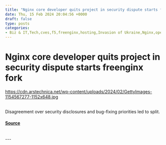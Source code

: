 ```yaml
---
title: "Nginx core developer quits project in security dispute starts freenginx fork"
date: Thu, 15 Feb 2024 20:04:56 +0000
draft: false
type: posts
categories: 
- Biz & IT,Tech,cves,f5,freenginx,hosting,Invasion of Ukraine,Nginx,open source,russia,security,Ukraine,web servers
---
```

# Nginx core developer quits project in security dispute starts freenginx fork
https://cdn.arstechnica.net/wp-content/uploads/2024/02/GettyImages-1154567277-1152x648.jpg
<br/>

<br/>
Disagreement over security disclosures and bug-fixing priorities led to split.

#### [Source](https://arstechnica.com/information-technology/2024/02/nginx-key-developer-starts-a-freenginx-fork-after-dispute-with-parent-firm/)

<br/>
---
